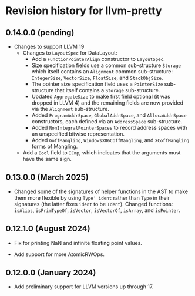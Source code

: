 # Revision history for llvm-pretty

## 0.14.0.0 (pending)

* Changes to support LLVM 19
  * Changes to `LayoutSpec` for DataLayout:
    * Add a `FunctionPointerAlign` constructor to `LayoutSpec`.
    * Size specification fields use a common sub-structure `Storage` which itself
      contains an `Alignment` common sub-structure: `IntegerSize`, `VectorSize`,
      `FloatSize`, and `StackObjSize`.
    * The pointer size specification field uses a `PointerSize` sub-structure
      that itself contains a `Storage` sub-structure.
    * Updated `AggregateSize` to make first field optional (it was dropped in
      LLVM 4) and the remaining fields are now provided via the `Alignment`
      sub-structure.
    * Added `ProgramAddrSpace`, `GlobalAddrSpace`, and `AllocaAddrSpace`
      constructors, each defined via an `AddressSpace` sub-structure.
    * Added `NonIntegralPointerSpaces` to record address spaces with an
      unspecified bitwise representation.
    * Added `GoffMangling`, `WindowsX86CoffMangling`, and `XCoffMangling` forms
      of Mangling.
  * Add a `Bool` field to `ICmp`, which indicates that the arguments must have
    the same sign.

## 0.13.0.0 (March 2025)

* Changed some of the signatures of helper functions in the AST to make them more
  flexible by using `Type' ident` rather than `Type` in their signatures (the
  latter fixes `ident` to be `Ident`). Changed functions: `isAlias`,
  `isPrimTypeOf`, `isVector`, `isVectorOf`, `isArray`, and `isPointer`.

## 0.12.1.0 (August 2024)

* Fix for printing NaN and infinite floating point values.

* Add support for more AtomicRWOps.

## 0.12.0.0 (January 2024)

* Add preliminary support for LLVM versions up through 17.
